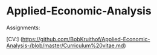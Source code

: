 # Applied-Economic-Analysis
Assignments:

[CV:] (https://github.com/BobKruithof/Applied-Economic-Analysis-/blob/master/Curriculum%20vitae.md)
